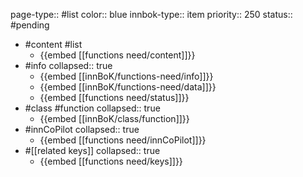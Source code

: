 page-type:: #list
color:: blue
innbok-type:: item
priority:: 250
status:: #pending

- #content #list
	- {{embed [[functions need/content]]}}
- #info
  collapsed:: true
	- {{embed [[innBoK/functions-need/info]]}}
	- {{embed [[innBoK/functions-need/data]]}}
	- {{embed [[functions need/status]]}}
- #class #function
  collapsed:: true
	- {{embed [[innBoK/class/function]]}}
- #innCoPilot
  collapsed:: true
	- {{embed [[functions need/innCoPilot]]}}
- #[[related keys]]
  collapsed:: true
	- {{embed [[functions need/keys]]}}